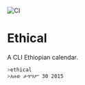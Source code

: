 ![CI](https://github.com/misgeatgit/ethical/actions/workflows/ci.yml/badge.svg)
# Ethical
A CLI Ethiopian calendar.

```sh
>ethical
>እሁድ ታኅሣሥ 30 2015
```


